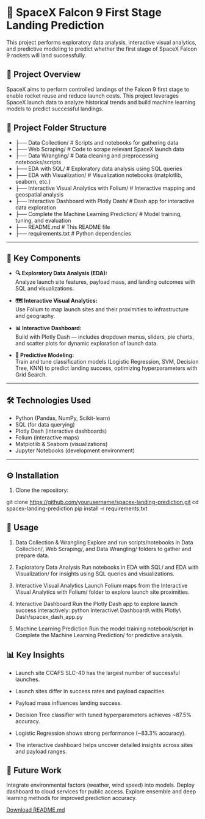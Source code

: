 # 🚀 SpaceX Falcon 9 First Stage Landing Prediction

This project performs exploratory data analysis, interactive visual analytics, and predictive modeling to predict whether the first stage of SpaceX Falcon 9 rockets will land successfully.


## 📝 Project Overview

SpaceX aims to perform controlled landings of the Falcon 9 first stage to enable rocket reuse and reduce launch costs. This project leverages SpaceX launch data to analyze historical trends and build machine learning models to predict successful landings.

## 📂 Project Folder Structure
 - ├── Data Collection/ # Scripts and notebooks for gathering data
 - ├── Web Scraping/ # Code to scrape relevant SpaceX launch data
 - ├── Data Wrangling/ # Data cleaning and preprocessing notebooks/scripts
 - ├── EDA with SQL/ # Exploratory data analysis using SQL queries
 - ├── EDA with Visualization/ # Visualization notebooks (matplotlib, seaborn, etc.)
 - ├── Interactive Visual Analytics with Folium/ # Interactive mapping and geospatial analysis
 - ├── Interactive Dashboard with Plotly Dash/ # Dash app for interactive data exploration
 - ├── Complete the Machine Learning Prediction/ # Model training, tuning, and evaluation
 - ├── README.md # This README file
 - ├── requirements.txt # Python dependencies

---

## 🚀 Key Components

- **🔍 Exploratory Data Analysis (EDA):**  
  Analyze launch site features, payload mass, and landing outcomes with SQL and visualizations.

- **🗺️ Interactive Visual Analytics:**  
  Use Folium to map launch sites and their proximities to infrastructure and geography.

- **📊 Interactive Dashboard:**  
  Build with Plotly Dash — includes dropdown menus, sliders, pie charts, and scatter plots for dynamic exploration of launch data.

- **🤖 Predictive Modeling:**  
  Train and tune classification models (Logistic Regression, SVM, Decision Tree, KNN) to predict landing success, optimizing hyperparameters with Grid Search.

---

## 🛠️ Technologies Used

- Python (Pandas, NumPy, Scikit-learn)
- SQL (for data querying)
- Plotly Dash (interactive dashboards)
- Folium (interactive maps)
- Matplotlib & Seaborn (visualizations)
- Jupyter Notebooks (development environment)

---

## ⚙️ Installation

1. Clone the repository:


git clone https://github.com/yourusername/spacex-landing-prediction.git
cd spacex-landing-prediction
pip install -r requirements.txt

## 🎯 Usage
1. Data Collection & Wrangling
Explore and run scripts/notebooks in Data Collection/, Web Scraping/, and Data Wrangling/ folders to gather and prepare data.

2. Exploratory Data Analysis
Run notebooks in EDA with SQL/ and EDA with Visualization/ for insights using SQL queries and visualizations.

3. Interactive Visual Analytics
Launch Folium maps from the Interactive Visual Analytics with Folium/ folder to explore launch site proximities.

4. Interactive Dashboard
Run the Plotly Dash app to explore launch success interactively: python Interactive\ Dashboard\ with\ Plotly\ Dash/spacex_dash_app.py

5. Machine Learning Prediction
Run the model training notebook/script in Complete the Machine Learning Prediction/ for predictive analysis.

## 📊 Key Insights
 - Launch site CCAFS SLC-40 has the largest number of successful launches.

 - Launch sites differ in success rates and payload capacities.

 - Payload mass influences landing success.

 - Decision Tree classifier with tuned hyperparameters achieves ~87.5% accuracy.

 - Logistic Regression shows strong performance (~83.3% accuracy).

 - The interactive dashboard helps uncover detailed insights across sites and payload ranges.

## 🔮 Future Work
Integrate environmental factors (weather, wind speed) into models.
Deploy dashboard to cloud services for public access.
Explore ensemble and deep learning methods for improved prediction accuracy.

[Download README.md](sandbox:/mnt/data/README.md)
